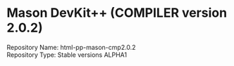 # Mason DevKit++ (COMPILER version 2.0.2)  
Repository Name: html-pp-mason-cmp2.0.2  
Repository Type: Stable versions ALPHA1  
